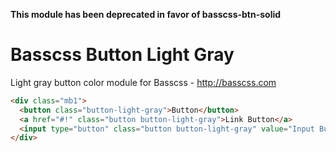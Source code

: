 **This module has been deprecated in favor of basscss-btn-solid**

# Basscss Button Light Gray

Light gray button color module for Basscss - http://basscss.com

```html
<div class="mb1">
  <button class="button-light-gray">Button</button>
  <a href="#!" class="button button-light-gray">Link Button</a>
  <input type="button" class="button button-light-gray" value="Input Button">
</div>
```
